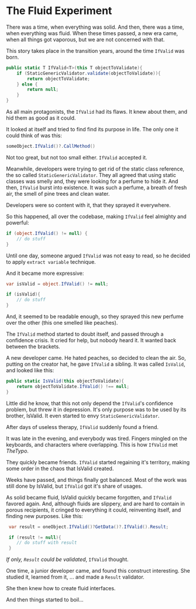 # The Fluid Experiment

There was a time, when everything was solid. And then, there was a time, when everything was fluid. When these times passed, a new era came, when all things got vaporous, but we are not concerned with that.

This story takes place in the transition years, around the time `IfValid` was born.

```cs
public static T IfValid<T>(this T objectToValidate){
    if (StaticGenericValidator.validate(objectToValidate)){
        return objectToValidate;
    } else {
        return null;
    }
}
```

As all main protagonists, the `IfValid` had its flaws. It knew about them, and hid them as good as it could.

It looked at itself and tried to find find its purpose in life. The only one it could think of was this:
```cs
someObject.IfValid()?.CallMethod()
```
Not too great, but not too small either. `IfValid` accepted it.

Meanwhile, developers were trying to get rid of the static class reference, the so called `StaticGenericValidator`. They all agreed that using static classes was smelly and, they were looking for a perfume to hide it. And then, `IfValid` burst into existence. It was such a perfume, a breath of fresh air, the smell of pine trees and clean water.

Developers were so content with it, that they sprayed it everywhere. 

So this happened, all over the codebase, making `IfValid` feel almighty and powerful:
```cs
if (object.IfValid() != null) {
    // do stuff
}
```

Until one day, someone argued `IfValid` was not easy to read, so he decided to apply `extract variable` technique. 

And it became more expressive:

```cs
var isValid = object.IfValid() != null;

if (isValid){
    // do stuff
}
```

And, it seemed to be readable enough, so they sprayed this new perfume over the other (this one smelled like peaches).

The `IfValid` method started to doubt itself, and passed through a confidence crisis. It cried for help, but nobody heard it. It wanted back between the brackets.

A new developer came. He hated peaches, so decided to clean the air. So, putting on the creator hat, he gave `IfValid` a sibling. It was called `IsValid`, and looked like this:

```cs
public static IsValid(this objectToValidate){
    return objectToValidate.IfValid() !== null;
}
```

Little did he know, that this not only depend the `IfValid`'s confidence problem, but threw it in depression. It's only purpose was to be used by its brother, IsValid. It even started to envy `StaticGenericValidator`.

After days of useless therapy, `IfValid` suddenly found a friend.

It was late in the evening, and everybody was tired. Fingers mingled on the keyboards, and characters where overlapping. This is how `IfValid` met *TheTypo*. 

They quickly became friends. `IfValid` started regaining it's territory, making some order in the chaos that IsValid created.

Weeks have passed, and things finally got balanced. Most of the work was still done by IsValid, but `IfValid` got it's share of usages. 

As solid became fluid, IsValid quickly became forgotten, and `IfValid` favored again. And, although fluids are slippery, and are hard to contain in porous recipients, it cringed to everything it could, reinventing itself, and finding new purposes. Like this:

```cs
 var result = oneObject.IfValid()?GetData()?.IfValid().Result;

 if (result != null){
    // do stuff with result 
 }
```

*If only, `Result` could be validated*, `IfValid` thought.

One time, a junior developer came, and found this construct interesting. She studied it, learned from it, ... and made a `Result` validator.

She then knew how to create fluid interfaces. 

And then things started to boil...
